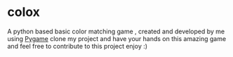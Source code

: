 # colox
A python based basic color matching game , created and developed by me using [Pygame](https://www.pygame.org/docs/)
clone my project and have your hands on this amazing game and feel free to contribute to this project
enjoy :)
